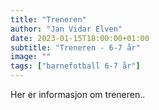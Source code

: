 ```yaml
---
title: "Treneren"
author: "Jan Vidar Elven"
date: 2023-01-15T18:00:00+01:00
subtitle: "Treneren - 6-7 år"
image: ""
tags: ["barnefotball 6-7 år"]
---
```


Her er informasjon om treneren..
